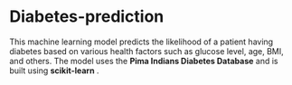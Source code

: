 # Diabetes-prediction
This machine learning model predicts the likelihood of a patient having diabetes based on various health factors such as glucose level, age, BMI, and others. The model uses the **Pima Indians Diabetes Database** and is built using **scikit-learn** .
